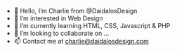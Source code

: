 - 👋 Hello, I’m Charlie from @DaidalosDesign
- 👀 I’m interested in Web Design
- 🌱 I’m currently learning HTML, CSS, Javascript & PHP
- 💞️ I’m looking to collaborate on ...
- 📫 Contact me at charlie@daidalosdesign.com

<!---
DaidalosDesign/DaidalosDesign is a ✨ special ✨ repository because its `README.md` (this file) appears on your GitHub profile.
You can click the Preview link to take a look at your changes.
--->
